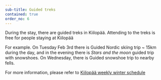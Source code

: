 ```yaml
---
sub-title: Guided treks
contained: true
order_no: 6
---
```


During the stay, there are guided treks in Kiilopää. Attending to the treks is free for people staying at Kiilopää

For example. On Tuesday Feb 3rd there is Guided Nordic skiing trip ~ 15km during the day, and in the evening there is _Stars and the moon_ guided trip with snowshoes.
On Wednesday, there is Guided snowshoe trip to nearby fells. 

For more information, please refer to [Kiilopää weekly winter schedule](/kiilopaa/Kiilopaa-winter-program-2015.pdf )
